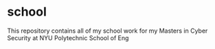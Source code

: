school
======

This repository contains all of my school work for my Masters in Cyber Security
at NYU Polytechnic School of Eng
